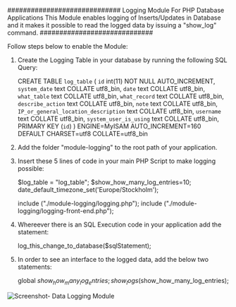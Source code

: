 #############################
Logging Module For PHP Database Applications
This Module enables logging of Inserts/Updates in Database and
it makes it possible to read the logged data by issuing a "show_log" command.
#############################

Follow steps below to enable the Module:


1. Create the Logging Table in your database by running the following SQL Query:

 	CREATE TABLE `log_table` (
	 `id` int(11) NOT NULL AUTO_INCREMENT,
	 `system_date` text COLLATE utf8_bin,
	 `date` text COLLATE utf8_bin,
	 `what_table` text COLLATE utf8_bin,
	 `what_record` text COLLATE utf8_bin,
	 `describe_action` text COLLATE utf8_bin,
	 `note` text COLLATE utf8_bin,
	 `IP_or_general_location_description` text COLLATE utf8_bin,
	 `username` text COLLATE utf8_bin,
	 `system_user_is_using` text COLLATE utf8_bin,
	 PRIMARY KEY (`id`)
	) ENGINE=MyISAM AUTO_INCREMENT=160 DEFAULT CHARSET=utf8 COLLATE=utf8_bin



2. Add the folder "module-logging" to the root path of your application.

3. Insert these 5 lines of code in your main PHP Script to make logging possible:

	$log_table = "log_table";
	$show_how_many_log_entries=10;
	date_default_timezone_set('Europe/Stockholm');

	include ("./module-logging/logging.php");
	include ("./module-logging/logging-front-end.php");

4. Whereever there is an SQL Execution code in your application add the statement:

	log_this_change_to_database($sqlStatement);

5. In order to see an interface to the logged data, add the below two statements:

	global $show_how_many_log_entries;
	show_logs($show_how_many_log_entries);


![Screenshot- Data Logging Module](https://user-images.githubusercontent.com/42844572/215530089-f4f805aa-73b4-4c93-a833-161dbe184880.png)
